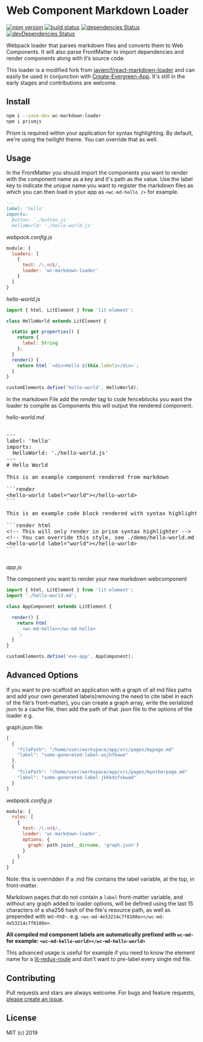 Web Component Markdown Loader
==================

[![npm version](https://img.shields.io/npm/v/wc-markdown-loader.svg)](https://www.npmjs.com/package/wc-markdown-loader)
[![build status](https://travis-ci.com/hutchgrant/wc-markdown-loader.svg?branch=master)](https://travis-ci.com/hutchgrant/wc-markdown-loader)
[![dependencies Status](https://david-dm.org/hutchgrant/wc-markdown-loader/status.svg)](https://david-dm.org/hutchgrant/wc-markdown-loader)
[![devDependencies Status](https://david-dm.org/hutchgrant/wc-markdown-loader/dev-status.svg)](https://david-dm.org/hutchgrant/wc-markdown-loader?type=dev)

Webpack loader that parses markdown files and converts them to Web Components.
It will also parse FrontMatter to import dependencies and render components
along with it’s source code.

This loader is a modified fork from [javiercf/react-markdown-loader](https://github.com/javiercf/react-markdown-loader) and can easily be used in conjunction with [Create-Evergreen-App](https://github.com/ProjectEvergreen/create-evergreen-app). It's still in the early stages and contributions are welcome.

## Install

```bash
npm i --save-dev wc-markdown-loader
npm i prismjs
```

Prism is required within your application for syntax highlighting. By default, we're using the twilight theme. You can override that as well.

## Usage

In the FrontMatter you should import the components you want to render
with the component name as a key and it's path as the value.  Use the label key to indicate the unique name you want to register the markdown files as which you can then load in your app as `<wc-md-hello />` for example.

```markdown
---
label: 'hello'
imports:
  Button: './button.js'
  HelloWorld: './hello-world.js'
```

*webpack.config.js*
```js
module: {
  loaders: [
    {
      test: /\.md$/,
      loader: 'wc-markdown-loader'
    }
  ]
}
```

*hello-world.js*
```js
import { html, LitElement } from 'lit-element';

class HelloWorld extends LitElement {

  static get properties() {
    return {
      label: String
    };
  }
  render() {
    return html `<div>Hello ${this.label}</div>`;
  }
}

customElements.define('hello-world', HelloWorld);

```
In the markdown File add the *render* tag to code fenceblocks you want the
loader to compile as Components this will output the rendered component.

*hello-world.md*

<pre>

---
label: 'hello'
imports:
  HelloWorld: './hello-world.js'
---
# Hello World

This is an example component rendered from markdown

```render
&lt;hello-world label="world"&gt;&lt;/hello-world&gt;
```

This is an example code block rendered with syntax highlighter

```render html
&lt;!-- This will only render in prism syntax highlighter -->
&lt;!-- You can override this style, see ./demo/hello-world.md --&gt;
&lt;hello-world label="world"&gt;&lt;/hello-world&gt;
```

</pre>

*app.js*

The component you want to render your new markdown webcomponent

```js
import { html, LitElement } from 'lit-element';
import './hello-world.md';

class AppComponent extends LitElement {

  render() {
    return html`
      <wc-md-hello></wc-md-hello>
    `;
  }
}

customElements.define('eve-app', AppComponent);
```

## Advanced Options

If you want to pre-scaffold an application with a graph of all md files paths and add your own generated labels(removing the need to cite label in each of the file's front-matter), you can create a graph array, write the serialized json to a cache file, then add the path of that .json file to the options of the loader e.g.

graph.json file:

```js
[
  {
    "filePath": "/home/user/workspace/app/src/pages/mypage.md"
    "label": "some-generated-label-asjhfkawa"
  },
  {
    "filePath": "/home/user/workspace/app/src/pages/myotherpage.md"
    "label": "some-generated-label-jkhkdsfskwad"
  }
]
```


*webpack.config.js*
```js
module: {
  rules: [
    {
      test: /\.md$/,
      loader: 'wc-markdown-loader',
      options: {
        graph: path.join(__dirname, 'graph.json')
      }
    }
  ]
}
```

Note: this is overridden if a .md file contains the label variable, at the top, in front-matter.

Markdown pages that do not contain a `label` front-matter variable, and without any graph added to loader options, will be defined using the last 15 characters of a sha256 hash of the file's resource path, as well as prepended with wc-md-. e.g. `<wc-md-4e53214c7f8108e></wc-md-4e53214c7f8108e>`.

**All compiled md component labels are automatically prefixed with `wc-md-`  for example: `<wc-md-hello-world></wc-md-hello-world>`**

This advanced usage is useful for example if you need to know the element name for a [lit-redux-route](https://github.com/fernandopasik/lit-redux-router) and don't want to pre-label every single md file.

## Contributing

Pull requests and stars are always welcome. For bugs and feature requests, [please create an issue](../../issues/new).

## License

MIT (c) 2019